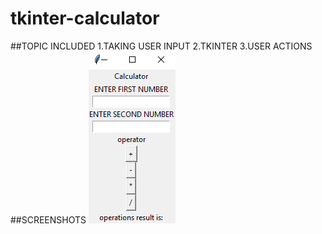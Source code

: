 # tkinter-calculator
##TOPIC INCLUDED
1.TAKING USER INPUT
2.TKINTER 
3.USER ACTIONS
##SCREENSHOTS
![image](https://github.com/yash125/tkinter-calculator/blob/master/Untitled3.png)
